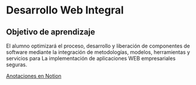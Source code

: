 # Desarrollo Web Integral

## Objetivo de aprendizaje

El alumno optimizará el proceso, desarrollo y liberación de componentes de
software mediante la integración de metodologías, modelos, herramientas y
servicios para La implementación de aplicaciones WEB empresariales
seguras.

[Anotaciones en Notion](https://hilarious-wombat-1f8.notion.site/Desarrollo-Web-Integral-01852d094e084ade9647ac042424f825)

